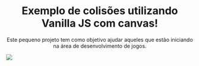 <h1 align="center">
Exemplo de colisões utilizando Vanilla JS com canvas!
</h1>
<p align="center">Este pequeno projeto tem como objetivo ajudar aqueles que estão iniciando na área de desenvolvimento de jogos.</p>
<img src="https://user-images.githubusercontent.com/47615360/127751887-57eeb78d-9843-4944-bb3f-618e1eaa54e9.png">